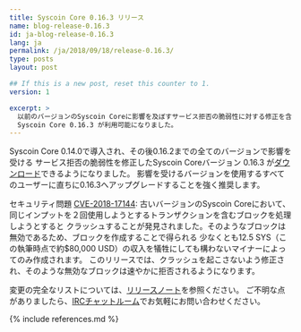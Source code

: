 ```yaml
---
title: Syscoin Core 0.16.3 リリース
name: blog-release-0.16.3
id: ja-blog-release-0.16.3
lang: ja
permalink: /ja/2018/09/18/release-0.16.3/
type: posts
layout: post

## If this is a new post, reset this counter to 1.
version: 1

excerpt: >
  以前のバージョンのSyscoin Coreに影響を及ぼすサービス拒否の脆弱性に対する修正を含む
  Syscoin Core 0.16.3 が利用可能になりました。
---
```

Syscoin Core 0.14.0で導入され、その後0.16.2までの全てのバージョンで影響を受ける
サービス拒否の脆弱性を修正したSyscoin Coreバージョン 0.16.3 が[ダウンロード][ダウンロードページ]できるようになりました。
影響を受けるバージョンを使用するすべてのユーザーに直ちに0.16.3へアップグレードすることを強く推奨します。

セキュリティ問題 [CVE-2018-17144][]: 古いバージョンのSyscoin Coreにおいて、
同じインプットを２回使用しようとするトランザクションを含むブロックを処理しようとすると
クラッシュすることが発見されました。そのようなブロックは無効であるため、ブロックを作成することで得られる
少なくとも12.5 SYS（この執筆時点で約$80,000 USD）の収入を犠牲にしても構わないマイナーによってのみ作成されます。
このリリースでは、クラッシュを起こさないよう修正され、そのような無効なブロックは速やかに拒否されるようになります。

変更の完全なリストについては、[リリースノート][]を参照ください。
ご不明な点がありましたら、[IRCチャットルーム][irc]でお気軽にお問い合わせください。

[リリースノート]: /ja/releases/0.16.3/
[IRC]: https://en.syscoin.it/wiki/IRC_channels
[ダウンロードページ]: /ja/download
[CVE-2018-17144]: https://cve.mitre.org/cgi-bin/cvename.cgi?name=CVE-2018-17144

{% include references.md %}
